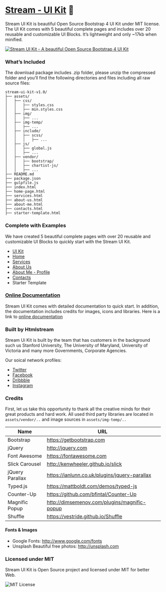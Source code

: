 # [Stream - UI Kit](https://htmlstream.com/preview/stream-ui-kit/) :raised_hands:

Stream UI Kit is beautiful Open Source Bootstrap 4 UI Kit under MIT license. The UI Kit comes with 5 beautiful complete pages and includes over 20 reusable and customizable UI Blocks. It’s lightweight and only ~17kb when minified.

[![Stream UI Kit - A beautiful Open Source Bootstrap 4 UI Kit](http://htmlstream.com/product-hunt/updated/promo.jpg)](https://htmlstream.com/preview/stream-ui-kit/)


### What’s Included

The download package includes .zip folder, please unzip the compressed folder and you’ll find the following directories and files including all raw source files:

```
stream-ui-kit-v1.0/
├── assets/
│   ├── css/
│   │   ├── styles.css
│   │   ├── min.styles.css
│   ├── img/
│   │   ├── ...
│   ├── img-temp/
│   │   ├── ...
│   ├── include/
│   │   ├── scss/
│   │   │   ├── ...
│   ├── js/
│   │   ├── global.js
│   │   ├── ...
│   ├── vendor/
│   │   ├── bootstrap/
│   │   ├── chartist-js/
│   │   ├── ...
├── README.md
├── package.json
├── gulpfile.js
├── index.html
├── home-page.html
├── services.html
├── about-us.html
├── about-me.html
├── contacts.html
├── starter-template.html
```


### Complete with Examples

We have created 5 beautiful complete pages with over 20 reusable and customizable UI Blocks to quickly start with the Stream UI Kit.

- [UI Kit](https://htmlstream.com/preview/stream-ui-kit/index.html)
- [Home](https://htmlstream.com/preview/stream-ui-kit/home-page.html)
- [Services](https://htmlstream.com/preview/stream-ui-kit/services.html)
- [About Us](https://htmlstream.com/preview/stream-ui-kit/about-us.html)
- [About Me - Profile](https://htmlstream.com/preview/stream-ui-kit/about-me.html)
- [Contacts](https://htmlstream.com/preview/stream-ui-kit/contacts.html)
- Starter Template


### [Online Documentation](https://htmlstream.com/preview/stream-ui-kit/docs.html)

Stream UI Kit comes with detailed documentation to quick start. In addition, the documentation includes credits for images, icons and libraries. Here is a link to [online documentation](https://htmlstream.com/preview/stream-ui-kit/docs.html)


### Built by Htmlstream

Stream Ui Kit is built by the team that has customers in the background such us Stanford University, The University of Maryland, University of Victoria and many more Governments, Corporate Agencies.

Our soical network profiles:

- [Twitter](https://twitter.com/htmlstream)
- [Facebook](https://www.facebook.com/)
- [Dribbble](https://dribbble.com/htmlstream)
- [Instagram](https://www.instagram.com/htmlstream/)


### Credits

First, let us take this opportunity to thank all the creative minds for their great products and hard work. All used third party libraries are located in `assets/vendor/..` and image sources in `assets/img-temp/..`

Name | URL
------------ | -------------
Bootstrap | https://getbootstrap.com
jQuery | http://jquery.com
Font Awesome | https://fontawesome.com
Slick Carousel | http://kenwheeler.github.io/slick
jQuery Parallax | https://ianlunn.co.uk/plugins/jquery-parallax
Typed.js | https://mattboldt.com/demos/typed-js
Counter-Up | https://github.com/bfintal/Counter-Up
Magnific Popup | http://dimsemenov.com/plugins/magnific-popup
Shuffle | https://vestride.github.io/Shuffle


#### Fonts & Images

- Google Fonts: http://www.google.com/fonts
- Unsplash Beautiful free photos: http://unsplash.com


### Licensed under MIT

Stream UI Kit is Open Source project and licensed under MIT for better Web.

![MIT License](https://img.shields.io/cocoapods/l/AFNetworking.svg?style=for-the-badge)


